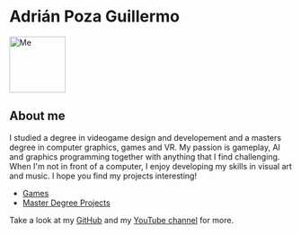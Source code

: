 # Adrián Poza Guillermo

<img src="https://apozag.github.io/Adrian-Poza/images/me.jpeg" alt="Me" width="100"/>

## About me

I studied a degree in videogame design and developement and a masters degree in computer graphics, games and VR. My passion is gameplay, AI and graphics programming together with anything that I find challenging. When I'm not in front of a computer, I enjoy developing my skills in visual art and music. I hope you find my projects interesting!

<ul>
<li><a href="https://apozag.github.io/Adrian-Poza/pages/games">Games</a></li>
<li><a href="https://apozag.github.io/Adrian-Poza/pages/migjrv">Master Degree Projects</a></li>
</ul>

Take a look at my [GitHub](https://github.com/apozag) and my [YouTube channel](https://www.youtube.com/channel/UCClrFZQZYE2P-3rf0DiNNRQ) for more.  
